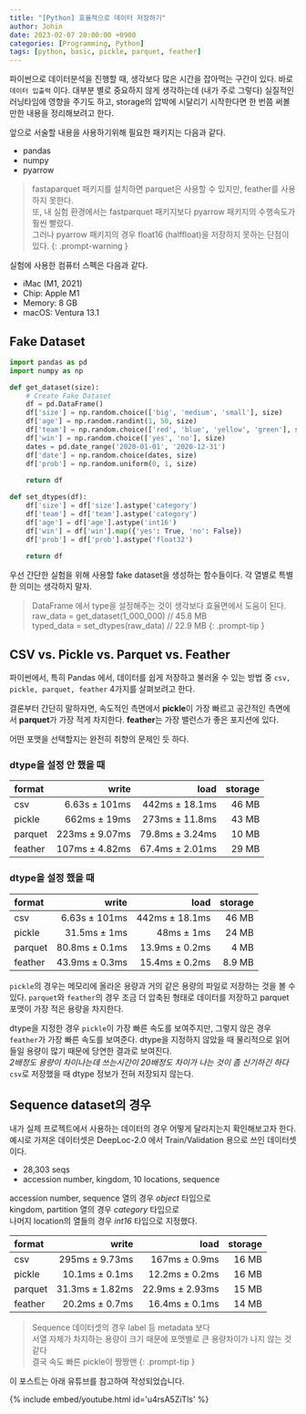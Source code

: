 ```yaml
---
title: "[Python] 효율적으로 데이터 저장하기"
author: Johin
date: 2023-02-07 20:00:00 +0900
categories: [Programming, Python]
tags: [python, basic, pickle, parquet, feather]
---
```


파이썬으로 데이터분석을 진행할 때, 생각보다 많은 시간을 잡아먹는 구간이 있다.
바로 `데이터 입출력` 이다. 대부분 별로 중요하지 않게 생각하는데 (내가 주로 그렇다) 실질적인 러닝타임에 영향을 주기도 하고, storage의 압박에 시달리기 시작한다면 한 번쯤 써볼만한 내용을 정리해보려고 한다.

앞으로 서술할 내용을 사용하기위해 필요한 패키지는 다음과 같다.

* pandas
* numpy
* pyarrow

> fastaparquet 패키지를 설치하면 parquet은 사용할 수 있지만, feather를 사용하지 못한다.  
> 또, 내 실험 환경에서는 fastparquet 패키지보다 pyarrow 패키지의 수행속도가 훨씬 빨랐다.  
> 그러나 pyarrow 패키지의 경우 float16 (halffloat)을 저장하지 못하는 단점이 있다.
{: .prompt-warning }

실험에 사용한 컴퓨터 스펙은 다음과 같다.

* iMac (M1, 2021)
* Chip: Apple M1
* Memory: 8 GB
* macOS: Ventura 13.1

## Fake Dataset
```python
import pandas as pd
import numpy as np

def get_dataset(size):
    # Create Fake Dataset
    df = pd.DataFrame()
    df['size'] = np.random.choice(['big', 'medium', 'small'], size)
    df['age'] = np.random.randint(1, 50, size)
    df['team'] = np.random.choice(['red', 'blue', 'yellow', 'green'], size)
    df['win'] = np.random.choice(['yes', 'no'], size)
    dates = pd.date_range('2020-01-01', '2020-12-31')
    df['date'] = np.random.choice(dates, size)
    df['prob'] = np.random.uniform(0, 1, size)
    
    return df

def set_dtypes(df):
    df['size'] = df['size'].astype('category')
    df['team'] = df['team'].astype('category')
    df['age'] = df['age'].astype('int16')
    df['win'] = df['win'].map({'yes': True, 'no': False})
    df['prob'] = df['prob'].astype('float32')
    
    return df
```

우선 간단한 실험을 위해 사용할 fake dataset을 생성하는 함수들이다. 각 열별로 특별한 의미는 생각하지 말자.

> DataFrame 에서 type을 설정해주는 것이 생각보다 효율면에서 도움이 된다.  
> raw_data = get_dataset(1_000_000)   // 45.8 MB  
> typed_data = set_dtypes(raw_data)   // 22.9 MB
{: .prompt-tip }

## CSV vs. Pickle vs. Parquet vs. Feather

파이썬에서, 특히 Pandas 에서, 데이터를 쉽게 저장하고 불러올 수 있는 방법 중 `csv, pickle, parquet, feather` 4가지를 살펴보려고 한다.

결론부터 간단히 말하자면, 속도적인 측면에서 **pickle**이 가장 빠르고 공간적인 측면에서 **parquet**가 가장 적게 차지한다. **feather**는 가장 밸런스가 좋은 포지션에 있다.

어떤 포맷을 선택할지는 완전히 취향의 문제인 듯 하다.

### dtype을 설정 안 했을 때

| format  | write   | load   | storage   |
| :-------|-------:|------:|---------:|
| csv       | 6.63s ± 101ms | 442ms ± 18.1ms | 46 MB |
| pickle   | 662ms ± 19ms | 273ms ± 11.8ms | 43 MB |
| parquet | 223ms ± 9.07ms | 79.8ms ± 3.24ms | 10 MB |
| feather | 107ms ± 4.82ms | 67.4ms ± 2.01ms | 29 MB | 

### dtype을 설정 했을 때

| format  | write   | load   | storage   |
| :-------|-------:|------:|---------:|
| csv       | 6.63s ± 101ms | 442ms ± 18.1ms | 46 MB |
| pickle   | 31.5ms ± 1ms | 48ms ± 1ms | 24 MB |
| parquet | 80.8ms ± 0.1ms | 13.9ms ± 0.2ms | 4 MB |
| feather | 43.9ms ± 0.3ms | 15.4ms ± 0.2ms | 8.9 MB | 

`pickle`의 경우는 메모리에 올라온 용량과 거의 같은 용량의 파일로 저장하는 것을 볼 수 있다. `parquet`와 `feather`의 경우 조금 더 압축된 형태로 데이터를 저장하고 parquet 포맷이 가장 적은 용량을 차지한다.

dtype을 지정한 경우 `pickle`이 가장 빠른 속도를 보여주지만, 그렇지 않은 경우 `feather`가 가장 빠른 속도를 보여준다. dtype을 지정하지 않았을 때 물리적으로 읽어들일 용량이 많기 때문에 당연한 결과로 보여진다.  
_2배정도 용량이 차이나는데 쓰는시간이 20배정도 차이가 나는 것이 좀 신기하긴 하다_  
`csv`로 저장했을 때 dtype 정보가 전혀 저장되지 않는다.

## Sequence dataset의 경우

내가 실제 프로젝트에서 사용하는 데이터의 경우 어떻게 달라지는지 확인해보고자 한다.  
예시로 가져온 데이터셋은 DeepLoc-2.0 에서 Train/Validation 용으로 쓰인 데이터셋이다.

* 28,303 seqs
* accession number, kingdom, 10 locations, sequence

accession number, sequence 열의 경우 *object* 타입으로  
kingdom, partition 열의 경우 *category* 타입으로  
나머지 location의 열들의 경우 *int16* 타입으로 지정했다.

| format  | write   | load   | storage   |
| :-------|-------:|------:|---------:|
| csv       | 295ms ± 9.73ms | 167ms ± 0.9ms | 16 MB |
| pickle   | 10.1ms ± 0.1ms | 12.2ms ± 0.2ms | 16 MB |
| parquet | 31.3ms ± 1.82ms | 22.9ms ± 2.93ms | 15 MB |
| feather | 20.2ms ± 0.7ms | 16.4ms ± 0.1ms | 14 MB | 

> Sequence 데이터셋의 경우 label 등 metadata 보다  
> 서열 자체가 차지하는 용량이 크기 때문에 포맷별로 큰 용량차이가 나지 않는 것 같다  
> 결국 속도 빠른 pickle이 짱짱맨
{: .prompt-tip }

이 포스트는 아래 유튜브를 참고하여 작성되었습니다.

{% include embed/youtube.html id='u4rsA5ZiTls' %}